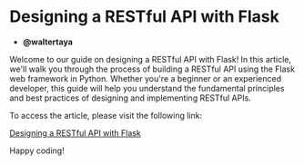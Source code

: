 # Designing a RESTful API with Flask

- **@waltertaya**

Welcome to our guide on designing a RESTful API with Flask! In this article, we'll walk you through the process of building a RESTful API using the Flask web framework in Python. Whether you're a beginner or an experienced developer, this guide will help you understand the fundamental principles and best practices of designing and implementing RESTful APIs.

To access the article, please visit the following link:

[Designing a RESTful API with Flask](https://www.example.com/designing-a-restful-api-with-flask)

Happy coding!
